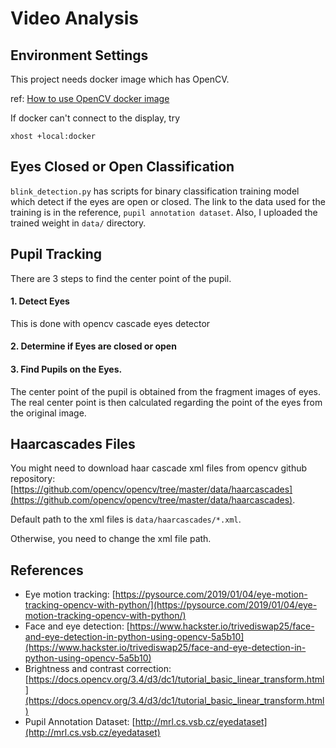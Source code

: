 # Video Analysis

## Environment Settings
This project needs docker image which has OpenCV.

ref: [How to use OpenCV docker image](https://learnopencv.com/install-opencv-docker-image-ubuntu-macos-windows/)

If docker can't connect to the display, try
```
xhost +local:docker
```

## Eyes Closed or Open Classification

`blink_detection.py` has scripts for binary classification training model which detect if the eyes are open or closed.
The link to the data used for the training is in the reference, `pupil annotation dataset`.
Also, I uploaded the trained weight in `data/` directory.

## Pupil Tracking

There are 3 steps to find the center point of the pupil.
#### 1. Detect Eyes
This is done with opencv cascade eyes detector
#### 2. Determine if Eyes are closed or open 
#### 3. Find Pupils on the Eyes.
The center point of the pupil is obtained from the fragment images of eyes.
The real center point is then calculated regarding the point of the eyes from the original image. 
  

## Haarcascades Files

You might need to download haar cascade xml files from opencv github repository: [https://github.com/opencv/opencv/tree/master/data/haarcascades](https://github.com/opencv/opencv/tree/master/data/haarcascades).

Default path to the xml files is `data/haarcascades/*.xml`.

Otherwise, you need to change the xml file path. 

## References
- Eye motion tracking: [https://pysource.com/2019/01/04/eye-motion-tracking-opencv-with-python/](https://pysource.com/2019/01/04/eye-motion-tracking-opencv-with-python/)
- Face and eye detection: [https://www.hackster.io/trivediswap25/face-and-eye-detection-in-python-using-opencv-5a5b10](https://www.hackster.io/trivediswap25/face-and-eye-detection-in-python-using-opencv-5a5b10)
- Brightness and contrast correction: [https://docs.opencv.org/3.4/d3/dc1/tutorial_basic_linear_transform.html](https://docs.opencv.org/3.4/d3/dc1/tutorial_basic_linear_transform.html)
- Pupil Annotation Dataset: [http://mrl.cs.vsb.cz/eyedataset](http://mrl.cs.vsb.cz/eyedataset)
